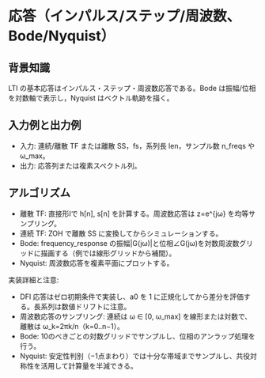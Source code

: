 # 応答（インパルス/ステップ/周波数、Bode/Nyquist）

## 背景知識
LTI の基本応答はインパルス・ステップ・周波数応答である。Bode は振幅/位相を対数軸で表示し，Nyquist はベクトル軌跡を描く。

## 入力例と出力例
- 入力: 連続/離散 TF または離散 SS，fs，系列長 len，サンプル数 n_freqs や ω_max。
- 出力: 応答列または複素スペクトル列。

## アルゴリズム
- 離散 TF: 直接形Iで h[n], s[n] を計算する。周波数応答は z=e^{jω} を均等サンプリング。
- 連続 TF: ZOH で離散 SS に変換してからシミュレーションする。
- Bode: frequency_response の振幅|G(jω)|と位相∠G(jω)を対数周波数グリッドに描画する（例では線形グリッドから補間）。
- Nyquist: 周波数応答を複素平面にプロットする。

実装詳細と注意:
- DFI 応答はゼロ初期条件で実装し、a0 を 1 に正規化してから差分を評価する。長系列は数値ドリフトに注意。
- 周波数応答のサンプリング: 連続は ω ∈ [0, ω_max] を線形または対数で、離散は ω_k=2πk/n（k=0..n−1）。
- Bode: 10のべきごとの対数グリッドでサンプルし、位相のアンラップ処理を行う。
- Nyquist: 安定性判別（−1点まわり）では十分な帯域までサンプルし、共役対称性を活用して計算量を半減できる。
